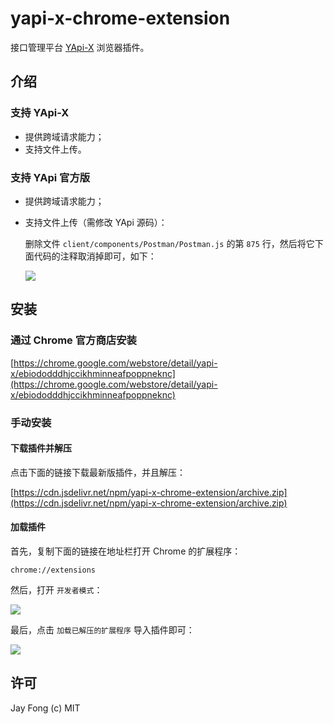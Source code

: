 # yapi-x-chrome-extension

接口管理平台 [YApi-X](https://github.com/fjc0k/YApi-X) 浏览器插件。

## 介绍

### 支持 YApi-X

- 提供跨域请求能力；
- 支持文件上传。

### 支持 YApi 官方版

- 提供跨域请求能力；
- 支持文件上传（需修改 YApi 源码）：

  删除文件 `client/components/Postman/Postman.js` 的第 `875` 行，然后将它下面代码的注释取消掉即可，如下：

  ![](https://tva1.sinaimg.cn/mw690/007M6Cofgy1gdhwotmfcsj31dk0eqn1y)

## 安装

### 通过 Chrome 官方商店安装

[https://chrome.google.com/webstore/detail/yapi-x/ebiododddhjccikhminneafpoppneknc](https://chrome.google.com/webstore/detail/yapi-x/ebiododddhjccikhminneafpoppneknc)

### 手动安装

#### 下载插件并解压

点击下面的链接下载最新版插件，并且解压：

[https://cdn.jsdelivr.net/npm/yapi-x-chrome-extension/archive.zip](https://cdn.jsdelivr.net/npm/yapi-x-chrome-extension/archive.zip)

#### 加载插件

首先，复制下面的链接在地址栏打开 Chrome 的扩展程序：

`chrome://extensions`

然后，打开 `开发者模式`：

![](https://tva1.sinaimg.cn/mw690/007M6Cofgy1gdhx06q03nj30qh09u3zu)

最后，点击 `加载已解压的扩展程序` 导入插件即可：

![](https://tva1.sinaimg.cn/mw690/007M6Cofgy1gdhxjwhbvjj30va09pmyz)

## 许可

Jay Fong (c) MIT